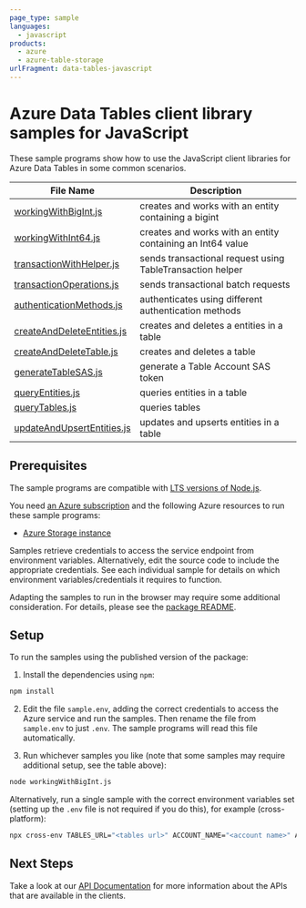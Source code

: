 ```yaml
---
page_type: sample
languages:
  - javascript
products:
  - azure
  - azure-table-storage
urlFragment: data-tables-javascript
---
```


# Azure Data Tables client library samples for JavaScript

These sample programs show how to use the JavaScript client libraries for Azure Data Tables in some common scenarios.

| **File Name**                                         | **Description**                                            |
| ----------------------------------------------------- | ---------------------------------------------------------- |
| [workingWithBigInt.js][workingwithbigint]             | creates and works with an entity containing a bigint       |
| [workingWithInt64.js][workingwithint64]               | creates and works with an entity containing an Int64 value |
| [transactionWithHelper.js][transactionwithhelper]     | sends transactional request using TableTransaction helper  |
| [transactionOperations.js][transactionoperations]     | sends transactional batch requests                         |
| [authenticationMethods.js][authenticationmethods]     | authenticates using different authentication methods       |
| [createAndDeleteEntities.js][createanddeleteentities] | creates and deletes a entities in a table                  |
| [createAndDeleteTable.js][createanddeletetable]       | creates and deletes a table                                |
| [generateTableSAS.js][generatetablesas]               | generate a Table Account SAS token                         |
| [queryEntities.js][queryentities]                     | queries entities in a table                                |
| [queryTables.js][querytables]                         | queries tables                                             |
| [updateAndUpsertEntities.js][updateandupsertentities] | updates and upserts entities in a table                    |

## Prerequisites

The sample programs are compatible with [LTS versions of Node.js](https://github.com/nodejs/release#release-schedule).

You need [an Azure subscription][freesub] and the following Azure resources to run these sample programs:

- [Azure Storage instance][createinstance_azurestorageinstance]

Samples retrieve credentials to access the service endpoint from environment variables. Alternatively, edit the source code to include the appropriate credentials. See each individual sample for details on which environment variables/credentials it requires to function.

Adapting the samples to run in the browser may require some additional consideration. For details, please see the [package README][package].

## Setup

To run the samples using the published version of the package:

1. Install the dependencies using `npm`:

```bash
npm install
```

2. Edit the file `sample.env`, adding the correct credentials to access the Azure service and run the samples. Then rename the file from `sample.env` to just `.env`. The sample programs will read this file automatically.

3. Run whichever samples you like (note that some samples may require additional setup, see the table above):

```bash
node workingWithBigInt.js
```

Alternatively, run a single sample with the correct environment variables set (setting up the `.env` file is not required if you do this), for example (cross-platform):

```bash
npx cross-env TABLES_URL="<tables url>" ACCOUNT_NAME="<account name>" ACCOUNT_KEY="<account key>" node workingWithBigInt.js
```

## Next Steps

Take a look at our [API Documentation][apiref] for more information about the APIs that are available in the clients.

[workingwithbigint]: https://github.com/Azure/azure-sdk-for-js/blob/main/sdk/tables/data-tables/samples/v12/javascript/workingWithBigInt.js
[workingwithint64]: https://github.com/Azure/azure-sdk-for-js/blob/main/sdk/tables/data-tables/samples/v12/javascript/workingWithInt64.js
[transactionwithhelper]: https://github.com/Azure/azure-sdk-for-js/blob/main/sdk/tables/data-tables/samples/v12/javascript/transactionWithHelper.js
[transactionoperations]: https://github.com/Azure/azure-sdk-for-js/blob/main/sdk/tables/data-tables/samples/v12/javascript/transactionOperations.js
[authenticationmethods]: https://github.com/Azure/azure-sdk-for-js/blob/main/sdk/tables/data-tables/samples/v12/javascript/authenticationMethods.js
[createanddeleteentities]: https://github.com/Azure/azure-sdk-for-js/blob/main/sdk/tables/data-tables/samples/v12/javascript/createAndDeleteEntities.js
[createanddeletetable]: https://github.com/Azure/azure-sdk-for-js/blob/main/sdk/tables/data-tables/samples/v12/javascript/createAndDeleteTable.js
[generatetablesas]: https://github.com/Azure/azure-sdk-for-js/blob/main/sdk/tables/data-tables/samples/v12/javascript/generateTableSAS.js
[queryentities]: https://github.com/Azure/azure-sdk-for-js/blob/main/sdk/tables/data-tables/samples/v12/javascript/queryEntities.js
[querytables]: https://github.com/Azure/azure-sdk-for-js/blob/main/sdk/tables/data-tables/samples/v12/javascript/queryTables.js
[updateandupsertentities]: https://github.com/Azure/azure-sdk-for-js/blob/main/sdk/tables/data-tables/samples/v12/javascript/updateAndUpsertEntities.js
[apiref]: https://docs.microsoft.com/javascript/api/@azure/data-tables
[freesub]: https://azure.microsoft.com/free/
[createinstance_azurestorageinstance]: https://docs.microsoft.com/azure/storage/tables/table-storage-quickstart-portal
[package]: https://github.com/Azure/azure-sdk-for-js/tree/main/sdk/tables/data-tables/README.md